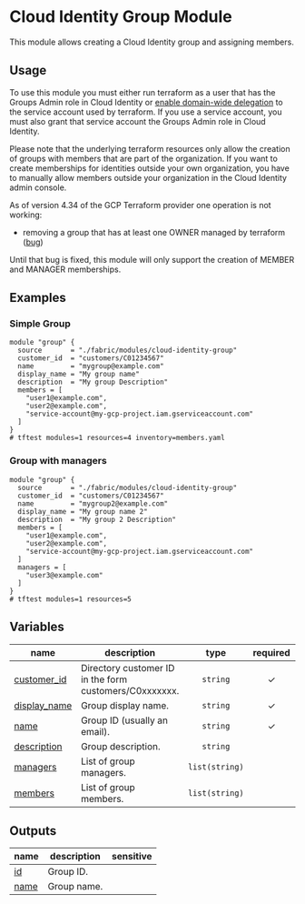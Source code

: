# Cloud Identity Group Module

This module allows creating a Cloud Identity group and assigning members.

## Usage
To use this module you must either run terraform as a user that has the Groups Admin role in Cloud Identity or [enable domain-wide delegation](https://developers.google.com/identity/protocols/oauth2/service-account#delegatingauthority) to the service account used by terraform. If you use a service account, you must also grant that service account the Groups Admin role in Cloud Identity.

Please note that the underlying terraform resources only allow the creation of groups with members that are part of the organization. If you want to create memberships for identities outside your own organization, you have to manually allow members outside your organization in the Cloud Identity admin console.

As of version 4.34 of the GCP Terraform provider one operation is not working:
- removing a group that has at least one OWNER managed by terraform ([bug](https://github.com/hashicorp/terraform-provider-google/issues/7617))

Until that bug is fixed, this module will only support the creation of MEMBER and MANAGER memberships.

## Examples

### Simple Group
```hcl
module "group" {
  source       = "./fabric/modules/cloud-identity-group"
  customer_id  = "customers/C01234567"
  name         = "mygroup@example.com"
  display_name = "My group name"
  description  = "My group Description"
  members = [
    "user1@example.com",
    "user2@example.com",
    "service-account@my-gcp-project.iam.gserviceaccount.com"
  ]
}
# tftest modules=1 resources=4 inventory=members.yaml
```

### Group with managers
```hcl
module "group" {
  source       = "./fabric/modules/cloud-identity-group"
  customer_id  = "customers/C01234567"
  name         = "mygroup2@example.com"
  display_name = "My group name 2"
  description  = "My group 2 Description"
  members = [
    "user1@example.com",
    "user2@example.com",
    "service-account@my-gcp-project.iam.gserviceaccount.com"
  ]
  managers = [
    "user3@example.com"
  ]
}
# tftest modules=1 resources=5
```
<!-- BEGIN TFDOC -->

## Variables

| name | description | type | required | default |
|---|---|:---:|:---:|:---:|
| [customer_id](variables.tf#L17) | Directory customer ID in the form customers/C0xxxxxxx. | <code>string</code> | ✓ |  |
| [display_name](variables.tf#L32) | Group display name. | <code>string</code> | ✓ |  |
| [name](variables.tf#L49) | Group ID (usually an email). | <code>string</code> | ✓ |  |
| [description](variables.tf#L26) | Group description. | <code>string</code> |  | <code>null</code> |
| [managers](variables.tf#L37) | List of group managers. | <code>list&#40;string&#41;</code> |  | <code>&#91;&#93;</code> |
| [members](variables.tf#L43) | List of group members. | <code>list&#40;string&#41;</code> |  | <code>&#91;&#93;</code> |

## Outputs

| name | description | sensitive |
|---|---|:---:|
| [id](outputs.tf#L17) | Group ID. |  |
| [name](outputs.tf#L22) | Group name. |  |

<!-- END TFDOC -->
